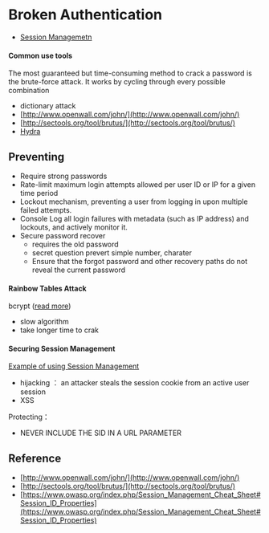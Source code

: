 # Broken Authentication 
 - [Session Managemetn](https://github.com/wahengchang/quick-express-boilerplate/tree/master/advance/sessionManagment)

#### Common use tools
The most guaranteed but time-consuming method to crack a password is the brute-force attack. It works by cycling through every possible combination

 - dictionary attack
 - [http://www.openwall.com/john/](http://www.openwall.com/john/)
 - [http://sectools.org/tool/brutus/](http://sectools.org/tool/brutus/)
 - [Hydra](http://sectools.org/tool/hydra/)

## Preventing 
 - Require strong passwords
 - Rate-limit maximum login attempts allowed per user ID or IP for a given time period
 - Lockout mechanism, preventing a user from logging in upon multiple failed attempts. 
 - Console Log all login failures with metadata (such as IP address) and lockouts, and actively monitor it.
 - Secure password recover
    - requires the old password
    - secret question prevert simple number, charater
    - Ensure that the forgot password and other recovery paths do not reveal the current password

#### Rainbow Tables Attack
bcrypt ([read more](https://github.com/kelektiv/node.bcrypt.js))
 - slow algorithm
 - take longer time to crak 

#### Securing Session Management

[Example of using Session Management](https://github.com/wahengchang/quick-express-boilerplate/tree/master/advance/sessionManagment)

 - hijacking ： an attacker steals the session cookie from an active user session
 - XSS

 Protecting：
  
  - NEVER INCLUDE THE SID IN A URL PARAMETER




## Reference
 - [http://www.openwall.com/john/](http://www.openwall.com/john/)
 - [http://sectools.org/tool/brutus/](http://sectools.org/tool/brutus/)
 - [https://www.owasp.org/index.php/Session_Management_Cheat_Sheet#Session_ID_Properties](https://www.owasp.org/index.php/Session_Management_Cheat_Sheet#Session_ID_Properties)
